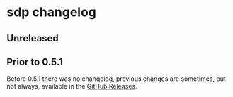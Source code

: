 # sdp changelog

## Unreleased

## Prior to 0.5.1

Before 0.5.1 there was no changelog, previous changes are sometimes, but not always, available in the [GitHub Releases](https://github.com/webrtc-rs/sdp/releases).

